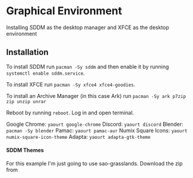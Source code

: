 # Graphical Environment
Installing SDDM as the desktop manager and XFCE as the desktop environment

## Installation
To install SDDM run ```pacman -Sy sddm``` and then enable it by running ```systemctl enable sddm.service```.

To install XFCE run ```pacman -Sy xfce4 xfce4-goodies```.

To install an Archive Manager (in this case Ark) run ```pacman -Sy ark p7zip zip unzip unrar```

Reboot by running ```reboot```. Log in and open terminal.

Google Chrome: ```yaourt google-chrome```
Discord: ```yaourt discord```
Blender: ```pacman -Sy blender```
Pamac: ```yaourt pamac-aur```
Numix Square Icons: ```yaourt numix-square-icon-theme```
Adapta: ```yaourt adapta-gtk-theme```

#### SDDM Themes
For this example I'm just going to use sao-grasslands. Download the zip from
